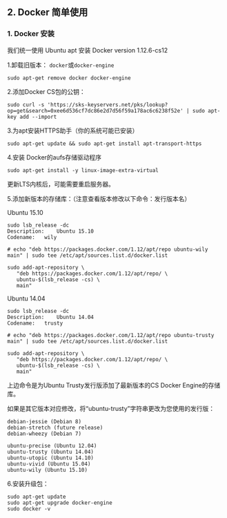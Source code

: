 ## 2. Docker 简单使用
### 1. Docker 安装
我们统一使用 Ubuntu apt 安装 Docker version 1.12.6-cs12

1.卸载旧版本： `docker`或`docker-engine`
```
sudo apt-get remove docker docker-engine
```
2.添加Docker CS包的公钥：
```
sudo curl -s 'https://sks-keyservers.net/pks/lookup?op=get&search=0xee6d536cf7dc86e2d7d56f59a178ac6c6238f52e' | sudo apt-key add --import
```
3.为apt安装HTTPS助手（你的系统可能已安装）
```
sudo apt-get update && sudo apt-get install apt-transport-https
```
4.安装 Docker的aufs存储驱动程序
```
sudo apt-get install -y linux-image-extra-virtual
```
更新LTS内核后，可能需要重启服务器。

5.添加新版本的存储库：（注意查看版本修改以下命令：发行版本名）

Ubuntu 15.10
```
sudo lsb_release -dc
Description:	Ubuntu 15.10
Codename:	wily

# echo "deb https://packages.docker.com/1.12/apt/repo ubuntu-wily main" | sudo tee /etc/apt/sources.list.d/docker.list

sudo add-apt-repository \
   "deb https://packages.docker.com/1.12/apt/repo/ \
   ubuntu-$(lsb_release -cs) \
   main"
```


Ubuntu 14.04
```
sudo lsb_release -dc
Description:	Ubuntu 14.04
Codename:	trusty

# echo "deb https://packages.docker.com/1.12/apt/repo ubuntu-trusty main" | sudo tee /etc/apt/sources.list.d/docker.list

sudo add-apt-repository \
   "deb https://packages.docker.com/1.12/apt/repo/ \
   ubuntu-$(lsb_release -cs) \
   main"
```
上边命令是为Ubuntu Trusty发行版添加了最新版本的CS Docker Engine的存储库。

如果是其它版本对应修改，将“ubuntu-trusty”字符串更改为您使用的发行版：
```
debian-jessie (Debian 8)
debian-stretch (future release)
debian-wheezy (Debian 7)

ubuntu-precise (Ubuntu 12.04)
ubuntu-trusty (Ubuntu 14.04)
ubuntu-utopic (Ubuntu 14.10)
ubuntu-vivid (Ubuntu 15.04)
ubuntu-wily (Ubuntu 15.10)
```
6.安装升级包：
```
sudo apt-get update
sudo apt-get upgrade docker-engine
sudo docker -v
```
